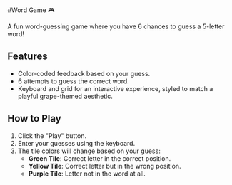 #Word Game 🎮

A fun word-guessing game where you have 6 chances to guess a 5-letter word!

## Features
- Color-coded feedback based on your guess.
- 6 attempts to guess the correct word.
- Keyboard and grid for an interactive experience, styled to match a playful grape-themed aesthetic.

## How to Play
1. Click the "Play" button.
2. Enter your guesses using the keyboard.
3. The tile colors will change based on your guess:
   - **Green Tile**: Correct letter in the correct position.
   - **Yellow Tile**: Correct letter but in the wrong position.
   - **Purple Tile**: Letter not in the word at all.
